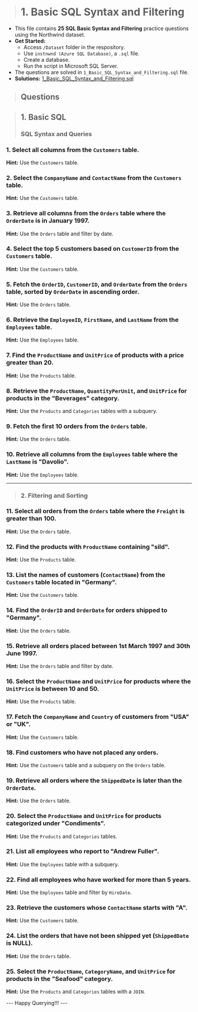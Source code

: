 > # **1. Basic SQL Syntax and Filtering**

- This file contains **25 SQL Basic Syntax and Filtering** practice questions using the Northwind dataset.
- **Get Started:**
  - Access `/Dataset` folder in the respository.
  - Use `instnwnd (Azure SQL Database)`, a `.sql` file.
  - Create a database.
  - Run the script in Microsoft SQL Server.
- The questions are solved in `1_Basic_SQL_Syntax_and_Filtering.sql` file.
- **Solutions:** [1_Basic_SQL_Syntax_and_Filtering.sql](https://github.com/mayur-de/My_SQL_Portfolio/blob/978d1fd1bf0b88c3d0524a9fb781ddd763525722/1_Basic_SQL_Syntax_and_Filtering.sql)

> ## Questions

> ## **1. Basic SQL**  
> ### **SQL Syntax and Queries**
### 1. Select all columns from the `Customers` table.  
**Hint:** Use the `Customers` table.  

### 2. Select the `CompanyName` and `ContactName` from the `Customers` table.  
**Hint:** Use the `Customers` table.  

### 3. Retrieve all columns from the `Orders` table where the `OrderDate` is in January 1997.  
**Hint:** Use the `Orders` table and filter by date.  

### 4. Select the top 5 customers based on `CustomerID` from the `Customers` table.  
**Hint:** Use the `Customers` table.  

### 5. Fetch the `OrderID`, `CustomerID`, and `OrderDate` from the `Orders` table, sorted by `OrderDate` in ascending order.  
**Hint:** Use the `Orders` table.  

### 6. Retrieve the `EmployeeID`, `FirstName`, and `LastName` from the `Employees` table.  
**Hint:** Use the `Employees` table.  

### 7. Find the `ProductName` and `UnitPrice` of products with a price greater than 20.  
**Hint:** Use the `Products` table.  

### 8. Retrieve the `ProductName`, `QuantityPerUnit`, and `UnitPrice` for products in the "Beverages" category.  
**Hint:** Use the `Products` and `Categories` tables with a subquery.  

### 9. Fetch the first 10 orders from the `Orders` table.  
**Hint:** Use the `Orders` table.  

### 10. Retrieve all columns from the `Employees` table where the `LastName` is "Davolio".  
**Hint:** Use the `Employees` table.  

---

> ### **2. Filtering and Sorting**  
### 11. Select all orders from the `Orders` table where the `Freight` is greater than 100.  
**Hint:** Use the `Orders` table.  

### 12. Find the products with `ProductName` containing "sild".  
**Hint:** Use the `Products` table.  

### 13. List the names of customers (`ContactName`) from the `Customers` table located in "Germany".  
**Hint:** Use the `Customers` table.  

### 14. Find the `OrderID` and `OrderDate` for orders shipped to "Germany".  
**Hint:** Use the `Orders` table.  

### 15. Retrieve all orders placed between 1st March 1997 and 30th June 1997.  
**Hint:** Use the `Orders` table and filter by date.  

### 16. Select the `ProductName` and `UnitPrice` for products where the `UnitPrice` is between 10 and 50.  
**Hint:** Use the `Products` table.  

### 17. Fetch the `CompanyName` and `Country` of customers from "USA" or "UK".  
**Hint:** Use the `Customers` table.  

### 18. Find customers who have not placed any orders.  
**Hint:** Use the `Customers` table and a subquery on the `Orders` table.  

### 19. Retrieve all orders where the `ShippedDate` is later than the `OrderDate`.  
**Hint:** Use the `Orders` table.  

### 20. Select the `ProductName` and `UnitPrice` for products categorized under "Condiments".  
**Hint:** Use the `Products` and `Categories` tables.  

### 21. List all employees who report to "Andrew Fuller".  
**Hint:** Use the `Employees` table with a subquery.  

### 22. Find all employees who have worked for more than 5 years.  
**Hint:** Use the `Employees` table and filter by `HireDate`.  

### 23. Retrieve the customers whose `ContactName` starts with "A".  
**Hint:** Use the `Customers` table.  

### 24. List the orders that have not been shipped yet (`ShippedDate` is NULL).  
**Hint:** Use the `Orders` table.  

### 25. Select the `ProductName`, `CategoryName`, and `UnitPrice` for products in the "Seafood" category.  
**Hint:** Use the `Products` and `Categories` tables with a `JOIN`.

--- Happy Querying!!! ---
